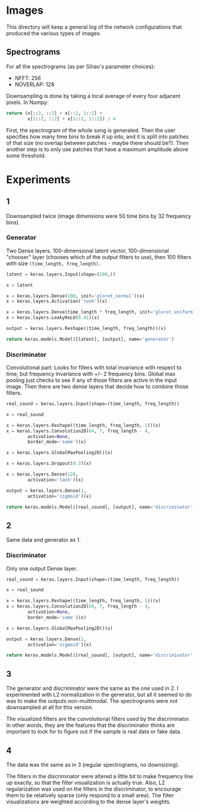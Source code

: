 # Images

This directory will keep a general log of the network configurations that produced the various types of images.

## Spectrograms

For all the spectrograms (as per Sihao's parameter choices):

 - NFFT: 256
 - NOVERLAP: 128

Downsampling is done by taking a local average of every four adjacent pixels. In Numpy:

````python
return (x[::2, ::2] + x[::2, 1::2] +
        x[1::2, ::2] + x[1::2, 1::2]) / 4
````

First, the spectrogram of the whole song is generated. Then the user specifies how many time bins to break it up into, and it is split into patches of that size (no overlap between patches - maybe there should be?). Then another step is to only use patches that have a maximum amplitude above some threshold.

# Experiments

## 1

Downsampled twice (image dimensions were 50 time bins by 32 frequency bins).

### Generator

Two Dense layers. 100-dimensional latent vector, 100-dimensional "chooser" layer (chooses which of the output filters to use), then 100 filters with size `(time_length, freq_length)`.

````python
latent = keras.layers.Input(shape=(100,))

x = latent

x = keras.layers.Dense(100, init='glorot_normal')(x)
x = keras.layers.Activation('tanh')(x)

x = keras.layers.Dense(time_length * freq_length, init='glorot_uniform')(x)
x = keras.layers.LeakyReLU(0.01)(x)

output = keras.layers.Reshape((time_length, freq_length))(x)

return keras.models.Model([latent], [output], name='generator')
````

### Discriminator

Convolutional part: Looks for filters with total invariance with respect to time, but frequency invariance with +/- 2 frequency bins. Global max pooling just checks to see if any of those filters are active in the input image. Then there are two dense layers that decide how to combine those filters.

````python
real_sound = keras.layers.Input(shape=(time_length, freq_length))

x = real_sound

x = keras.layers.Reshape((time_length, freq_length, 1))(x)
x = keras.layers.Convolution2D(64, 7, freq_length - 4,
        activation=None,
        border_mode='same')(x)

x = keras.layers.GlobalMaxPooling2D()(x)

x = keras.layers.Dropout(0.3)(x)

x = keras.layers.Dense(128,
        activation='tanh')(x)

output = keras.layers.Dense(1,
        activation='sigmoid')(x)

return keras.models.Model([real_sound], [output], name='discriminator')
````

## 2

Same data and generator as 1.

### Discriminator

Only one output Dense layer.

````python
real_sound = keras.layers.Input(shape=(time_length, freq_length))

x = real_sound

x = keras.layers.Reshape((time_length, freq_length, 1))(x)
x = keras.layers.Convolution2D(64, 7, freq_length - 4,
        activation=None,
        border_mode='same')(x)

x = keras.layers.GlobalMaxPooling2D()(x)

output = keras.layers.Dense(1,
        activation='sigmoid')(x)

return keras.models.Model([real_sound], [output], name='discriminator')
````

## 3

The generator and discriminator were the same as the one used in 2. I experimented with L2 normalization in the generator, but all it seemed to do was to make the outputs non-multimodal. The spectrograms were not downsampled at all for this version.

The visualized filters are the convolutional filters used by the discriminator. In other words, they are the features that the discriminator thinks are important to look for to figure out if the sample is real data or fake data.

## 4

The data was the same as in 3 (regular spectrograms, no downsizing).

The filters in the discriminator were altered a little bit to make frequency line up exactly, so that the filter visualization is actually true. Also, L2 regularization was used on the filters in the discriminator, to encourage them to be relatively sparse (only respond to a small area). The filter visualizations are weighted according to the dense layer's weights.


